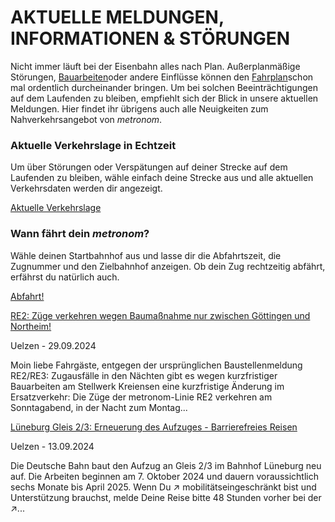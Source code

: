 AKTUELLE MELDUNGEN, INFORMATIONEN & STÖRUNGEN
==========

Nicht immer läuft bei der Eisenbahn alles nach Plan. Außerplanmäßige Störungen, [Bauarbeiten](https://www.der-metronom.de/fahrplan/baustellen-uebersicht/)oder andere Einflüsse können den [Fahrplan](https://www.der-metronom.de/fahrplan/regelfahrplan/)schon mal ordentlich durcheinander bringen. Um bei solchen Beeinträchtigungen auf dem Laufenden zu bleiben, empfiehlt sich der Blick in unsere aktuellen Meldungen. Hier findet ihr übrigens auch alle Neuigkeiten zum Nahverkehrsangebot von *metronom*.

### Aktuelle Verkehrslage in Echtzeit ###

Um über Störungen oder Verspätungen auf deiner Strecke auf dem Laufenden zu bleiben, wähle einfach deine Strecke aus und alle aktuellen Verkehrsdaten werden dir angezeigt.

[Aktuelle Verkehrslage](https://www.der-metronom.de/fahrplan/aktuelle-verkehrslage/)

### Wann fährt dein *metronom*? ###

Wähle deinen Startbahnhof aus und lasse dir die Abfahrtszeit, die Zugnummer und den Zielbahnhof anzeigen. Ob dein Zug rechtzeitig abfährt, erfährst du natürlich auch.

[Abfahrt!](https://www.der-metronom.de/fahrplan/wann-faehrt-mein-metronom/)

[RE2: Züge verkehren wegen Baumaßnahme nur zwischen Göttingen und Northeim!](https://www.der-metronom.de/aktuell/re2-zuege-verkehren-wegen-baumassnahme-nur-zwischen-goettingen-und-northeim/)

 Uelzen - 29.09.2024

Moin liebe Fahrgäste,
entgegen der ursprünglichen Baustellenmeldung RE2/RE3: Zugausfälle in den Nächten gibt es wegen kurzfristiger Bauarbeiten am Stellwerk Kreiensen eine kurzfristige Änderung im Ersatzverkehr: Die Züge der metronom-Linie RE2 verkehren am Sonntagabend, in der Nacht zum Montag...

[Lüneburg Gleis 2/3: Erneuerung des Aufzuges - Barrierefreies Reisen](https://www.der-metronom.de/aktuell/lueneburg-gleis-2-3-erneuerung-des-aufzuges-barrierefreies-reisen/)

 Uelzen - 13.09.2024

Die Deutsche Bahn baut den Aufzug an Gleis 2/3 im Bahnhof Lüneburg neu auf. Die Arbeiten beginnen am 7. Oktober 2024 und dauern voraussichtlich sechs Monate bis April 2025.
Wenn Du ↗ mobilitätseingeschränkt bist und Unterstützung brauchst, melde Deine Reise bitte 48 Stunden vorher bei der ↗...
